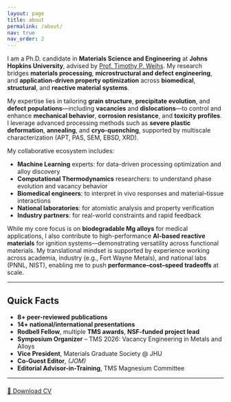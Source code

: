 ```yaml
---
layout: page
title: about
permalink: /about/
nav: true
nav_order: 2
---
```


I am a Ph.D. candidate in **Materials Science and Engineering** at **Johns Hopkins University**, advised by [Prof. Timothy P. Weihs](https://engineering.jhu.edu/faculty/timothy-weihs/). My research bridges **materials processing**, **microstructural and defect engineering**, and **application-driven property optimization** across **biomedical**, **structural**, and **reactive material systems**.

My expertise lies in tailoring **grain structure**, **precipitate evolution**, and **defect populations**—including **vacancies** and **dislocations**—to control and enhance **mechanical behavior**, **corrosion resistance**, and **toxicity profiles**. I leverage advanced processing methods such as **severe plastic deformation**, **annealing**, and **cryo-quenching**, supported by multiscale characterization (APT, PAS, SEM, EBSD, XRD).

My collaborative ecosystem includes:

- **Machine Learning** experts: for data-driven processing optimization and alloy discovery  
- **Computational Thermodynamics** researchers: to understand phase evolution and vacancy behavior  
- **Biomedical engineers**: to interpret in vivo responses and material–tissue interactions  
- **National laboratories**: for atomistic analysis and property verification  
- **Industry partners**: for real-world constraints and rapid feedback

While my core focus is on **biodegradable Mg alloys** for medical applications, I also contribute to high-performance **Al-based reactive materials** for ignition systems—demonstrating versatility across functional materials. My translational mindset is supported by experience working across academia, industry (e.g., Fort Wayne Metals), and national labs (PNNL, NIST), enabling me to push **performance–cost–speed tradeoffs** at scale.

---

## Quick Facts

- **8+ peer-reviewed publications**  
- **14+ national/international presentations**  
- **Rodbell Fellow**, multiple **TMS awards**, **NSF-funded project lead**  
- **Symposium Organizer** – TMS 2026: Vacancy Engineering in Metals and Alloys  
- **Vice President**, Materials Graduate Society @ JHU  
- **Co-Guest Editor**, _(JOM)_  
- **Editorial Advisor-in-Training**, TMS Magnesium Committee

---

<div style="margin-top: 1.5em;">
  <a href="{{ 'file: Sreenivas_PhD_CV' | relative_url }}" class="btn btn--primary" target="_blank" rel="noopener noreferrer">📄 Download CV</a>
</div>
